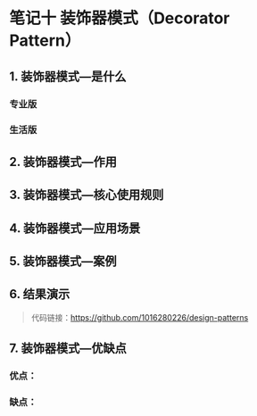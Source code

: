 # 笔记十 装饰器模式（Decorator Pattern）

## 1. 装饰器模式—是什么

### 专业版

### 生活版



## 2. 装饰器模式—作用



## 3. 装饰器模式—核心使用规则



## 4. 装饰器模式—应用场景



## 5. 装饰器模式—案例



## 6. 结果演示

> 代码链接：https://github.com/1016280226/design-patterns

## 7. 装饰器模式—优缺点

### 优点：

####  

### 缺点：

#### 